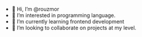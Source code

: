 - 👋 Hi, I’m @rouzmor
- 👀 I’m interested in programming language.
- 🌱 I’m currently learning frontend development
- 💞️ I’m looking to collaborate on projects at my level.
<!--- 
- 📫 How to reach me ... 
--->

<!---
rouzmor/rouzmor is a ✨ special ✨ repository because its `README.md` (this file) appears on your GitHub profile.
You can click the Preview link to take a look at your changes.
--->
